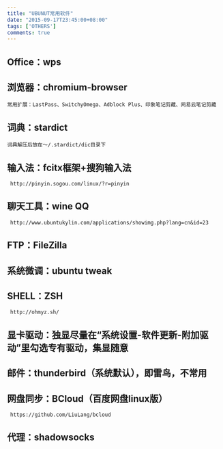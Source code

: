 ```yaml
---
title: "UBUNUT常用软件"
date: "2015-09-17T23:45:00+08:00"
tags: ['OTHERS']
comments: true
---
```



## Office：wps
## 浏览器：chromium-browser
    常用扩展：LastPass、SwitchyOmega、Adblock Plus、印象笔记剪藏、网易云笔记剪藏
## 词典：stardict
    词典解压后放在～/.stardict/dic目录下
## 输入法：fcitx框架+搜狗输入法
     http://pinyin.sogou.com/linux/?r=pinyin
## 聊天工具：wine QQ 
     http://www.ubuntukylin.com/applications/showimg.php?lang=cn&id=23
## FTP：FileZilla
## 系统微调：ubuntu tweak
## SHELL：ZSH
     http://ohmyz.sh/
## 显卡驱动：独显尽量在“系统设置-软件更新-附加驱动”里勾选专有驱动，集显随意
## 邮件：thunderbird（系统默认），即雷鸟，不常用
## 网盘同步：BCloud（百度网盘linux版）
     https://github.com/LiuLang/bcloud
## 代理：shadowsocks